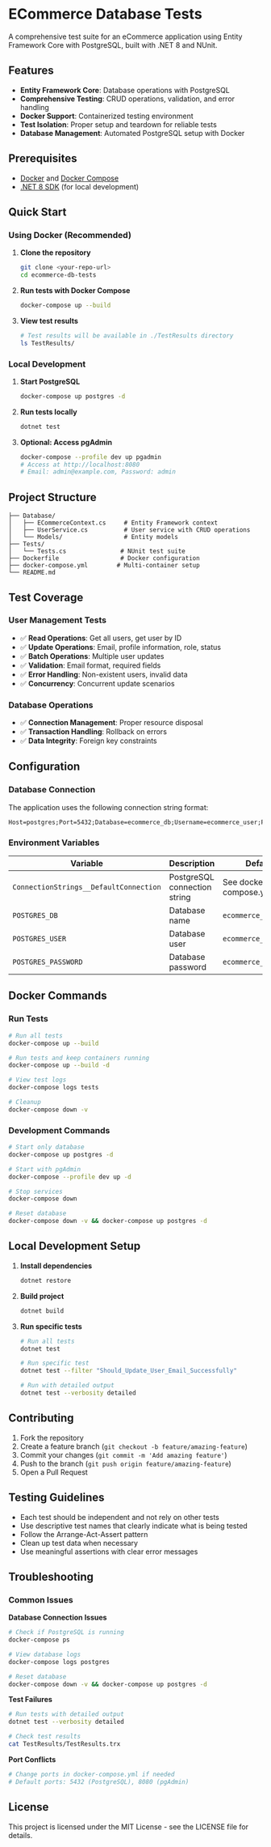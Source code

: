 ﻿# ECommerce Database Tests

A comprehensive test suite for an eCommerce application using Entity Framework Core with PostgreSQL, built with .NET 8 and NUnit.

## Features

- **Entity Framework Core**: Database operations with PostgreSQL
- **Comprehensive Testing**: CRUD operations, validation, and error handling
- **Docker Support**: Containerized testing environment
- **Test Isolation**: Proper setup and teardown for reliable tests
- **Database Management**: Automated PostgreSQL setup with Docker

## Prerequisites

- [Docker](https://docs.docker.com/get-docker/) and [Docker Compose](https://docs.docker.com/compose/install/)
- [.NET 8 SDK](https://dotnet.microsoft.com/download/dotnet/8.0) (for local development)

## Quick Start

### Using Docker (Recommended)

1. **Clone the repository**
   ```bash
   git clone <your-repo-url>
   cd ecommerce-db-tests
   ```

2. **Run tests with Docker Compose**
   ```bash
   docker-compose up --build
   ```

3. **View test results**
   ```bash
   # Test results will be available in ./TestResults directory
   ls TestResults/
   ```

### Local Development

1. **Start PostgreSQL**
   ```bash
   docker-compose up postgres -d
   ```

2. **Run tests locally**
   ```bash
   dotnet test
   ```

3. **Optional: Access pgAdmin**
   ```bash
   docker-compose --profile dev up pgadmin
   # Access at http://localhost:8080
   # Email: admin@example.com, Password: admin
   ```

## Project Structure

```
├── Database/
│   ├── ECommerceContext.cs     # Entity Framework context
│   ├── UserService.cs          # User service with CRUD operations
│   └── Models/                 # Entity models
├── Tests/
│   └── Tests.cs               # NUnit test suite
├── Dockerfile                 # Docker configuration
├── docker-compose.yml        # Multi-container setup
└── README.md
```

## Test Coverage

### User Management Tests
- ✅ **Read Operations**: Get all users, get user by ID
- ✅ **Update Operations**: Email, profile information, role, status
- ✅ **Batch Operations**: Multiple user updates
- ✅ **Validation**: Email format, required fields
- ✅ **Error Handling**: Non-existent users, invalid data
- ✅ **Concurrency**: Concurrent update scenarios

### Database Operations
- ✅ **Connection Management**: Proper resource disposal
- ✅ **Transaction Handling**: Rollback on errors
- ✅ **Data Integrity**: Foreign key constraints

## Configuration

### Database Connection

The application uses the following connection string format:
```
Host=postgres;Port=5432;Database=ecommerce_db;Username=ecommerce_user;Password=ecommerce_password
```

### Environment Variables

| Variable | Description | Default |
|----------|-------------|---------|
| `ConnectionStrings__DefaultConnection` | PostgreSQL connection string | See docker-compose.yml |
| `POSTGRES_DB` | Database name | `ecommerce_db` |
| `POSTGRES_USER` | Database user | `ecommerce_user` |
| `POSTGRES_PASSWORD` | Database password | `ecommerce_password` |

## Docker Commands

### Run Tests
```bash
# Run all tests
docker-compose up --build

# Run tests and keep containers running
docker-compose up --build -d

# View test logs
docker-compose logs tests

# Cleanup
docker-compose down -v
```

### Development Commands
```bash
# Start only database
docker-compose up postgres -d

# Start with pgAdmin
docker-compose --profile dev up -d

# Stop services
docker-compose down

# Reset database
docker-compose down -v && docker-compose up postgres -d
```

## Local Development Setup

1. **Install dependencies**
   ```bash
   dotnet restore
   ```

2. **Build project**
   ```bash
   dotnet build
   ```

3. **Run specific tests**
   ```bash
   # Run all tests
   dotnet test

   # Run specific test
   dotnet test --filter "Should_Update_User_Email_Successfully"

   # Run with detailed output
   dotnet test --verbosity detailed
   ```

## Contributing

1. Fork the repository
2. Create a feature branch (`git checkout -b feature/amazing-feature`)
3. Commit your changes (`git commit -m 'Add amazing feature'`)
4. Push to the branch (`git push origin feature/amazing-feature`)
5. Open a Pull Request

## Testing Guidelines

- Each test should be independent and not rely on other tests
- Use descriptive test names that clearly indicate what is being tested
- Follow the Arrange-Act-Assert pattern
- Clean up test data when necessary
- Use meaningful assertions with clear error messages

## Troubleshooting

### Common Issues

**Database Connection Issues**
```bash
# Check if PostgreSQL is running
docker-compose ps

# View database logs
docker-compose logs postgres

# Reset database
docker-compose down -v && docker-compose up postgres -d
```

**Test Failures**
```bash
# Run tests with detailed output
dotnet test --verbosity detailed

# Check test results
cat TestResults/TestResults.trx
```

**Port Conflicts**
```bash
# Change ports in docker-compose.yml if needed
# Default ports: 5432 (PostgreSQL), 8080 (pgAdmin)
```

## License

This project is licensed under the MIT License - see the LICENSE file for details.
